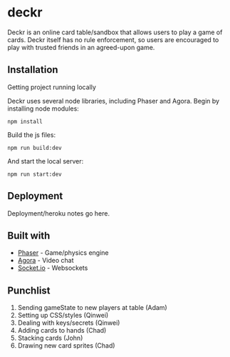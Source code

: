 # deckr

Deckr is an online card table/sandbox that allows users to play a game of cards. Deckr itself has no rule enforcement, so users are encouraged to play with trusted friends in an agreed-upon game.

## Installation

Getting project running locally

Deckr uses several node libraries, including Phaser and Agora. Begin by installing node modules:

```
npm install
```

Build the js files:

```
npm run build:dev
```

And start the local server:

```
npm run start:dev
```

## Deployment

Deployment/heroku notes go here.

## Built with

* [Phaser](https://photonstorm.github.io/phaser3-docs/) - Game/physics engine
* [Agora](https://docs.agora.io/en) - Video chat
* [Socket.io](https://socket.io/docs/v3) - Websockets

## Punchlist

1. Sending gameState to new players at table (Adam)
2. Setting up CSS/styles (Qinwei)
3. Dealing with keys/secrets (Qinwei)
4. Adding cards to hands (Chad)
5. Stacking cards (John)
6. Drawing new card sprites (Chad)
